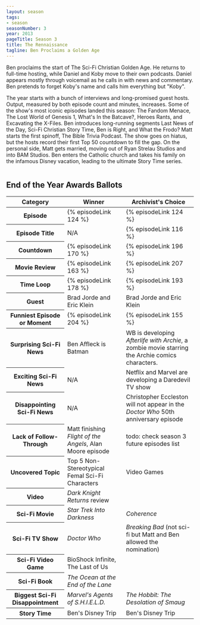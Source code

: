```yaml
---
layout: season
tags:
- season
seasonNumber: 3
year: 2013
pageTitle: Season 3
title: The Rennaissance
tagline: Ben Proclaims a Golden Age
---
```

<div class="columns">
<div class="column is-half">
Ben proclaims the start of The Sci-Fi Christian Golden Age. He returns to full-time hosting, while Daniel and Koby move to their own podcasts. Daniel appears mostly through voicemail as he calls in with news and commentary. Ben pretends to forget Koby's name and calls him everything but "Koby". 

The year starts with a bunch of interviews and long-promised guest hosts. Output, measured by both episode count and minutes, increases. Some of the show's most iconic episodes landed this season: The Fandom Menace, The Lost World of Genesis 1, What's In the Batcave?, Heroes Rants, and Excavating the X-Files. Ben introduces long-running segments Last News of the Day, Sci-Fi Christian Story Time, Ben is Right, and What the Frodo? Matt starts the first spinoff, The Bible Trivia Podcast. The show goes on hiatus, but the hosts record their first Top 50 countdown to fill the gap. On the personal side, Matt gets married, moving out of Ryan Strelau Studios and into BAM Studios. Ben enters the Catholic church and takes his family on the infamous Disney vacation, leading to the ultimate Story Time series.
</div>
</div>

<h2>End of the Year Awards Ballots</h2>
<table class="table is-striped">
    <thead>
        <tr>
            <th>Category</th>
            <th>Winner</th>
            <th>Archivist's Choice</th>
        </tr>
    </thead>
    <tbody>
        <tr>
            <th>Episode</th>
            <td>{% episodeLink 124 %}</td>
            <td>{% episodeLink 124 %}</td>
        </tr>
        <tr>
            <th>Episode Title</th>
            <td>N/A</td>
            <td>{% episodeLink 116 %}</td>
        </tr>
        <tr>
            <th>Countdown</th>
            <td>{% episodeLink 170 %}</td>
            <td>{% episodeLink 196 %}</td>
        </tr>
        <tr>
            <th>Movie Review</th>
            <td>{% episodeLink 163 %}</td>
            <td>{% episodeLink 207 %}</td>
        </tr>
        <!--<tr>
            <th>Book Review</th>
            <td>N/A</td>
            <td><a href="/episodes/0094-the-hobbit-thats-what-im-tolkien-about/">№ 94 The Hobbit – That’s What I’m Tolkien About</a></td>
        </tr>
        <tr>
            <th>TV Show Review</th>
            <td>N/A</td>
            <td><a href="/episodes/0099-catching-up-with-buffy-and-angel/">№ 99 Catching Up with Buffy and Angel</a></td>
        </tr>-->
        <tr>
            <th>Time Loop</th>
            <td>{% episodeLink 178 %}</td>
            <td>{% episodeLink 193 %}</td>
        </tr>
        <tr>
            <th>Guest</th>
            <td>Brad Jorde and Eric Klein</td>
            <td>Brad Jorde and Eric Klein</td>
        </tr>
        <tr>
            <th>Funniest Episode or Moment</th>
            <td>{% episodeLink 204 %}</td>
            <td>{% episodeLink 155 %}</td>
        <!--</tr>
        <tr>
            <th>Awkward Moment</th>
            <td><a href="/episodes/0083-batman-live-instant-reaction/">№ 83 Batman Live – Instant Reaction</a></td>
            <td><q class="koby inline">Yay! Carrie Fisher, 60-year-old in a bikini.</q> (<a href="/episodes/0091-calling-all-podcasters-and-other-announcements/">№ 91</a>)</td>
        </tr>-->
        <tr>
            <th>Surprising Sci-Fi News</th>
            <td>Ben Affleck is Batman</td>
            <td>WB is developing <i class="work-title">Afterlife with Archie</i>, a zombie movie starring the Archie comics characters.</td>
        </tr>
        <tr>
            <th>Exciting Sci-Fi News</th>
            <td>N/A</td>
            <td>Netflix and Marvel are developing a Daredevil TV show</td>
        </tr>
        <tr>
            <th>Disappointing Sci-Fi News</th>
            <td>N/A</td>
            <td>Christopher Eccleston will not appear in the <i class="work-title">Doctor Who</i> 50th anniversary episode</td>
        </tr>
        <tr>
            <th>Lack of Follow-Through</th>
            <td>Matt finishing <i class="work-title">Flight of the Angels</i>, Alan Moore episode</td>
            <td>todo: check season 3 future episodes list</td>
        </tr>
        <tr>
            <th>Uncovered Topic</th>
            <td>Top 5 Non-Stereotypical Femal Sci-Fi Characters</td>
            <td>Video Games</td>
        </tr>
        <tr>
            <th>Video</th>
            <td><i class="work-title">Dark Knight Returns</i> review</td>
            <td></td>
        </tr>
        <tr>
            <th>Sci-Fi Movie</th>
            <td><i class="work-title">Star Trek Into Darkness</i></td>
            <td><i class="work-title">Coherence</i></td>
        </tr>
        <tr>
            <th>Sci-Fi TV Show</th>
            <td><i class="work-title">Doctor Who</i></td>
            <td><i class="work-title">Breaking Bad</i> (not sci-fi but Matt and Ben allowed the nomination)</td>
        </tr>
        <!--<tr>
            <th>Worst Episode</th>
            <td>The entire History of Christianity series</td>
            <td><a href="/episodes/0052-sci-fi-feedback/">№ 52 Sci-Fi Feedback</a> and <a href="/episodes/0068-summer-movie-preview/">№ 68 Summer Movie Preview</a></td>
        </tr> -->
        <!-- special for this year -->
        <tr>
            <th>Sci-Fi Video Game</th>
            <td>BioShock Infinite, The Last of Us</td>
            <td></td>
        </tr>
        <tr>
            <th>Sci-Fi Book</th>
            <td><i class="work-title">The Ocean at the End of the Lane</i></td>
            <td><i class="work-title"></i></td>
        </tr>
        <tr>
            <th>Biggest Sci-Fi Disappointment</th>
            <td><i class="work-title">Marvel's Agents of S.H.I.E.L.D.</i></td>
            <td><i class="work-title">The Hobbit: The Desolation of Smaug</i></td>
        </tr>
        <tr>
            <th>Story Time</th>
            <td>Ben's Disney Trip</td>
            <td>Ben's Disney Trip</td>
        </tr>
    </tbody>
</table>